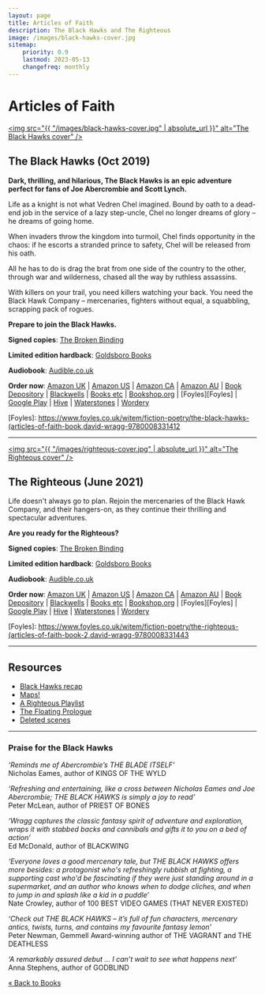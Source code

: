 ```yaml
---
layout: page
title: Articles of Faith
description: The Black Hawks and The Righteous
image: /images/black-hawks-cover.jpg
sitemap:
    priority: 0.9
    lastmod: 2023-05-13
    changefreq: monthly
---
```

# Articles of Faith

<a href="/images/black-hawks-cover-large.jpg"><span class="image left book"><img src="{{ "/images/black-hawks-cover.jpg" | absolute_url }}" alt="The Black Hawks cover" /></span></a>

## The Black Hawks (Oct 2019)

__Dark, thrilling, and hilarious, The Black Hawks is an epic adventure perfect for fans of Joe Abercrombie and Scott Lynch.__

Life as a knight is not what Vedren Chel imagined. Bound by oath to a dead-end job in the service of a lazy step-uncle, Chel no longer dreams of glory – he dreams of going home.

When invaders throw the kingdom into turmoil, Chel finds opportunity in the chaos: if he escorts a stranded prince to safety, Chel will be released from his oath.

All he has to do is drag the brat from one side of the country to the other, through war and wilderness, chased all the way by ruthless assassins.

With killers on your trail, you need killers watching your back. You need the Black Hawk Company – mercenaries, fighters without equal, a squabbling, scrapping pack of rogues.

__Prepare to join the Black Hawks.__

__Signed copies__: [The Broken Binding](https://www.thebrokenbinding.co.uk/product-page/the-black-hawks-david-wragg)

__Limited edition hardback__: [Goldsboro Books](https://www.goldsborobooks.com/product/the-black-hawks-exclusive-hardback-edition)

__Audiobook__: [Audible.co.uk](https://www.audible.co.uk/pd/The-Black-Hawks-Audiobook/000833143X)

__Order now__: [Amazon UK](https://www.amazon.co.uk/gp/product/0008331413?pf_rd_p=71cb17e9-f468-4d3f-94d5-a0de44c50a7e&pf_rd_r=G4E8JDFSJVKSPDD2D52W) 
\| [Amazon US](https://www.amazon.com/gp/product/0008331413)
\| [Amazon CA](https://www.amazon.ca/exec/obidos/ASIN/0008331413/)
\| [Amazon AU](https://www.amazon.com.au/exec/obidos/ASIN/0008331413/)
\| [Book Depository](https://www.bookdepository.com/Black-Hawks-David-Wragg/9780008331412)
\| [Blackwells](https://blackwells.co.uk/bookshop/product/The-Black-Hawks-by-David-Wragg-author/9780008331412)
\| [Books etc](http://www.booksetc.co.uk/books/view/-9780008331412)
\| [Bookshop.org](https://uk.bookshop.org/books/the-black-hawks/9780008331412)
\| [Foyles][Foyles]
\| [Google Play](https://play.google.com/store/books/details/David_Wragg_The_Black_Hawks_Articles_of_Faith_Book?id=0kiDDwAAQBAJ)
\| [Hive](https://www.hive.co.uk/Product/David-Wragg/The-Black-Hawks/23023166)
\| [Waterstones](https://www.waterstones.com/book/the-black-hawks/david-wragg/9780008331412)
\| [Wordery](https://wordery.com/the-black-hawks-david-wragg-9780008331412)

[Foyles]: https://www.foyles.co.uk/witem/fiction-poetry/the-black-hawks-(articles-of-faith-book,david-wragg-9780008331412


----

<a href="/images/righteous-cover-large.jpg"><span class="image right book"><img src="{{ "/images/righteous-cover.jpg" | absolute_url }}" alt="The Righteous cover" /></span></a>

## The Righteous (June 2021)

Life doesn't always go to plan. Rejoin the mercenaries of the Black Hawk Company, and their hangers-on, as they continue their thrilling and spectacular adventures.

__Are you ready for the Righteous?__

__Signed copies__: [The Broken Binding](https://www.thebrokenbinding.co.uk/product-page/the-righteous-david-wragg)

__Limited edition hardback__: [Goldsboro Books](https://www.goldsborobooks.com/product/the-righteous-exclusive-hardback-edition)

__Audiobook__: [Audible.co.uk](https://www.audible.co.uk/pd/The-Righteous-Audiobook/0008331464)

__Order now__: [Amazon UK](https://www.amazon.co.uk/dp/0008331448/)
\| [Amazon US](https://www.amazon.com/dp/0008331448/)
\| [Amazon CA](https://www.amazon.ca/dp/0008331448/)
\| [Amazon AU](https://www.amazon.com.au/dp/0008331448/)
\| [Book Depository](https://www.bookdepository.com/Righteous-David-Wragg/9780008331443)
\| [Blackwells](https://blackwells.co.uk/bookshop/product/The-Righteous-by-David-Wragg-author/9780008331443)
\| [Books etc](https://www.booksetc.co.uk/books/view/-9780008331443)
\| [Bookshop.org](https://uk.bookshop.org/books/the-righteous-9780008331443/9780008331443)
\| [Foyles][Foyles]
\| [Google Play](https://play.google.com/store/books/details/David_Wragg_The_Righteous_Articles_of_Faith_Book_2?id=30zEDwAAQBAJ)
\| [Hive](https://www.hive.co.uk/Product/David-Wragg/The-Righteous/24156435)
\| [Waterstones](https://www.waterstones.com/book/the-righteous/david-wragg/9780008331443)
\| [Wordery](https://wordery.com/the-righteous-david-wragg-9780008331443)

[Foyles]: https://www.foyles.co.uk/witem/fiction-poetry/the-righteous-(articles-of-faith-book-2,david-wragg-9780008331443


---

## Resources

- [Black Hawks recap](/blog/black-hawks-recap)
- [Maps!](/blog/maps)
- [A Righteous Playlist](a-righteous-playlist/)
- [The Floating Prologue](/blog/the-floating-prologue/)
- [Deleted scenes](/deleted-scenes)

---

### Praise for the Black Hawks

_‘Reminds me of Abercrombie’s THE BLADE ITSELF’_  
Nicholas Eames, author of KINGS OF THE WYLD

_‘Refreshing and entertaining, like a cross between Nicholas Eames and Joe Abercrombie; THE BLACK HAWKS is simply a joy to read’_  
Peter McLean, author of PRIEST OF BONES

_‘Wragg captures the classic fantasy spirit of adventure and exploration, wraps it with stabbed backs and cannibals and gifts it to you on a bed of action’_  
Ed McDonald, author of BLACKWING

_‘Everyone loves a good mercenary tale, but THE BLACK HAWKS offers more besides: a protagonist who's refreshingly rubbish at fighting, a supporting cast who'd be fascinating if they were just standing around in a supermarket, and an author who knows when to dodge cliches, and when to jump in and splash like a kid in a puddle’_  
Nate Crowley, author of 100 BEST VIDEO GAMES (THAT NEVER EXISTED)

_‘Check out THE BLACK HAWKS – it’s full of fun characters, mercenary antics, twists, turns, and contains my favourite fantasy lemon’_  
Peter Newman, Gemmell Award-winning author of THE VAGRANT and THE DEATHLESS

_‘A remarkably assured debut … I can’t wait to see what happens next’_  
Anna Stephens, author of GODBLIND

[&laquo; Back to Books](/books)